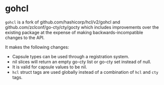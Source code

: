 # gohcl

`gohcl` is a fork of github.com/hashicorp/hcl/v2/gohcl and
github.com/zclconf/go-cty/cty/gocty which includes improvements over the
existing package at the expense of making backwards-incompatible changes to the
API.

It makes the following changes:

* Capsule types can be used through a registration system.
* nil slices will return an empty go-cty list or go-cty set instead of null.
* It is valid for capsule values to be nil.
* `hcl` struct tags are used globally instead of a combination of `hcl` and
  `cty` tags.
